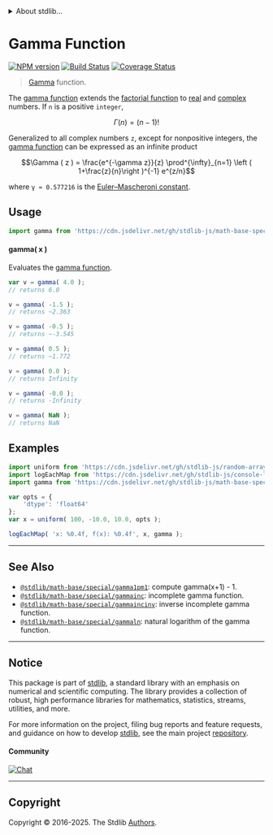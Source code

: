 <!--

@license Apache-2.0

Copyright (c) 2018 The Stdlib Authors.

Licensed under the Apache License, Version 2.0 (the "License");
you may not use this file except in compliance with the License.
You may obtain a copy of the License at

   http://www.apache.org/licenses/LICENSE-2.0

Unless required by applicable law or agreed to in writing, software
distributed under the License is distributed on an "AS IS" BASIS,
WITHOUT WARRANTIES OR CONDITIONS OF ANY KIND, either express or implied.
See the License for the specific language governing permissions and
limitations under the License.

-->


<details>
  <summary>
    About stdlib...
  </summary>
  <p>We believe in a future in which the web is a preferred environment for numerical computation. To help realize this future, we've built stdlib. stdlib is a standard library, with an emphasis on numerical and scientific computation, written in JavaScript (and C) for execution in browsers and in Node.js.</p>
  <p>The library is fully decomposable, being architected in such a way that you can swap out and mix and match APIs and functionality to cater to your exact preferences and use cases.</p>
  <p>When you use stdlib, you can be absolutely certain that you are using the most thorough, rigorous, well-written, studied, documented, tested, measured, and high-quality code out there.</p>
  <p>To join us in bringing numerical computing to the web, get started by checking us out on <a href="https://github.com/stdlib-js/stdlib">GitHub</a>, and please consider <a href="https://opencollective.com/stdlib">financially supporting stdlib</a>. We greatly appreciate your continued support!</p>
</details>

# Gamma Function

[![NPM version][npm-image]][npm-url] [![Build Status][test-image]][test-url] [![Coverage Status][coverage-image]][coverage-url] <!-- [![dependencies][dependencies-image]][dependencies-url] -->

> [Gamma][gamma-function] function.

<section class="intro">

The [gamma function][gamma-function] extends the [factorial function][@stdlib/math/base/special/factorial] to [real][real] and [complex][complex] numbers. If `n` is a positive `integer`,

<!-- <equation class="equation" label="eq:gamma_function_positive_integers" align="center" raw="\Gamma ( n ) = (n-1)!" alt="Gamma function for positive integers."> -->

```math
\Gamma ( n ) = (n-1)!
```

<!-- <div class="equation" align="center" data-raw-text="\Gamma ( n ) = (n-1)!" data-equation="eq:gamma_function_positive_integers">
    <img src="https://cdn.jsdelivr.net/gh/stdlib-js/stdlib@bb29798906e119fcb2af99e94b60407a270c9b32/lib/node_modules/@stdlib/math/base/special/gamma/docs/img/equation_gamma_function_positive_integers.svg" alt="Gamma function for positive integers.">
    <br>
</div> -->

<!-- </equation> -->

Generalized to all complex numbers `z`, except for nonpositive integers, the [gamma function][gamma-function] can be expressed as an infinite product

<!-- <equation class="equation" label="eq:gamma_function_infinite_product" align="center" raw="\Gamma ( z ) = \frac{e^{-\gamma z}}{z} \prod^{\infty}_{n=1} \left ( 1+\frac{z}{n}\right )^{-1} e^{z/n}" alt="Gamma function for all complex numbers."> -->

```math
\Gamma ( z ) = \frac{e^{-\gamma z}}{z} \prod^{\infty}_{n=1} \left ( 1+\frac{z}{n}\right )^{-1} e^{z/n}
```

<!-- <div class="equation" align="center" data-raw-text="\Gamma ( z ) = \frac{e^{-\gamma z}}{z} \prod^{\infty}_{n=1} \left ( 1+\frac{z}{n}\right )^{-1} e^{z/n}" data-equation="eq:gamma_function_infinite_product">
    <img src="https://cdn.jsdelivr.net/gh/stdlib-js/stdlib@591cf9d5c3a0cd3c1ceec961e5c49d73a68374cb/lib/node_modules/@stdlib/math/base/special/gamma/docs/img/equation_gamma_function_infinite_product.svg" alt="Gamma function for all complex numbers.">
    <br>
</div> -->

<!-- </equation> -->

where `γ ≈ 0.577216` is the  [Euler–Mascheroni constant][@stdlib/constants/float64/eulergamma].

</section>

<!-- /.intro -->



<section class="usage">

## Usage

```javascript
import gamma from 'https://cdn.jsdelivr.net/gh/stdlib-js/math-base-special-gamma@deno/mod.js';
```

#### gamma( x )

Evaluates the [gamma function][gamma-function].

```javascript
var v = gamma( 4.0 );
// returns 6.0

v = gamma( -1.5 );
// returns ~2.363

v = gamma( -0.5 );
// returns ~-3.545

v = gamma( 0.5 );
// returns ~1.772

v = gamma( 0.0 );
// returns Infinity

v = gamma( -0.0 );
// returns -Infinity

v = gamma( NaN );
// returns NaN
```

</section>

<!-- /.usage -->

<section class="examples">

## Examples

<!-- eslint no-undef: "error" -->

```javascript
import uniform from 'https://cdn.jsdelivr.net/gh/stdlib-js/random-array-uniform@deno/mod.js';
import logEachMap from 'https://cdn.jsdelivr.net/gh/stdlib-js/console-log-each-map@deno/mod.js';
import gamma from 'https://cdn.jsdelivr.net/gh/stdlib-js/math-base-special-gamma@deno/mod.js';

var opts = {
    'dtype': 'float64'
};
var x = uniform( 100, -10.0, 10.0, opts );

logEachMap( 'x: %0.4f, f(x): %0.4f', x, gamma );
```

</section>

<!-- /.examples -->

<!-- C interface documentation. -->



<!-- Section for related `stdlib` packages. Do not manually edit this section, as it is automatically populated. -->

<section class="related">

* * *

## See Also

-   <span class="package-name">[`@stdlib/math-base/special/gamma1pm1`][@stdlib/math/base/special/gamma1pm1]</span><span class="delimiter">: </span><span class="description">compute gamma(x+1) - 1.</span>
-   <span class="package-name">[`@stdlib/math-base/special/gammainc`][@stdlib/math/base/special/gammainc]</span><span class="delimiter">: </span><span class="description">incomplete gamma function.</span>
-   <span class="package-name">[`@stdlib/math-base/special/gammaincinv`][@stdlib/math/base/special/gammaincinv]</span><span class="delimiter">: </span><span class="description">inverse incomplete gamma function.</span>
-   <span class="package-name">[`@stdlib/math-base/special/gammaln`][@stdlib/math/base/special/gammaln]</span><span class="delimiter">: </span><span class="description">natural logarithm of the gamma function.</span>

</section>

<!-- /.related -->

<!-- Section for all links. Make sure to keep an empty line after the `section` element and another before the `/section` close. -->


<section class="main-repo" >

* * *

## Notice

This package is part of [stdlib][stdlib], a standard library with an emphasis on numerical and scientific computing. The library provides a collection of robust, high performance libraries for mathematics, statistics, streams, utilities, and more.

For more information on the project, filing bug reports and feature requests, and guidance on how to develop [stdlib][stdlib], see the main project [repository][stdlib].

#### Community

[![Chat][chat-image]][chat-url]

---

## Copyright

Copyright &copy; 2016-2025. The Stdlib [Authors][stdlib-authors].

</section>

<!-- /.stdlib -->

<!-- Section for all links. Make sure to keep an empty line after the `section` element and another before the `/section` close. -->

<section class="links">

[npm-image]: http://img.shields.io/npm/v/@stdlib/math-base-special-gamma.svg
[npm-url]: https://npmjs.org/package/@stdlib/math-base-special-gamma

[test-image]: https://github.com/stdlib-js/math-base-special-gamma/actions/workflows/test.yml/badge.svg?branch=main
[test-url]: https://github.com/stdlib-js/math-base-special-gamma/actions/workflows/test.yml?query=branch:main

[coverage-image]: https://img.shields.io/codecov/c/github/stdlib-js/math-base-special-gamma/main.svg
[coverage-url]: https://codecov.io/github/stdlib-js/math-base-special-gamma?branch=main

<!--

[dependencies-image]: https://img.shields.io/david/stdlib-js/math-base-special-gamma.svg
[dependencies-url]: https://david-dm.org/stdlib-js/math-base-special-gamma/main

-->

[chat-image]: https://img.shields.io/gitter/room/stdlib-js/stdlib.svg
[chat-url]: https://app.gitter.im/#/room/#stdlib-js_stdlib:gitter.im

[stdlib]: https://github.com/stdlib-js/stdlib

[stdlib-authors]: https://github.com/stdlib-js/stdlib/graphs/contributors

[umd]: https://github.com/umdjs/umd
[es-module]: https://developer.mozilla.org/en-US/docs/Web/JavaScript/Guide/Modules

[deno-url]: https://github.com/stdlib-js/math-base-special-gamma/tree/deno
[deno-readme]: https://github.com/stdlib-js/math-base-special-gamma/blob/deno/README.md
[umd-url]: https://github.com/stdlib-js/math-base-special-gamma/tree/umd
[umd-readme]: https://github.com/stdlib-js/math-base-special-gamma/blob/umd/README.md
[esm-url]: https://github.com/stdlib-js/math-base-special-gamma/tree/esm
[esm-readme]: https://github.com/stdlib-js/math-base-special-gamma/blob/esm/README.md
[branches-url]: https://github.com/stdlib-js/math-base-special-gamma/blob/main/branches.md

[gamma-function]: https://en.wikipedia.org/wiki/Gamma_function

[@stdlib/math/base/special/factorial]: https://github.com/stdlib-js/math-base-special-factorial/tree/deno

[real]: https://en.wikipedia.org/wiki/Real_number

[complex]: https://en.wikipedia.org/wiki/Complex_number

[@stdlib/constants/float64/eulergamma]: https://github.com/stdlib-js/constants-float64-eulergamma/tree/deno

<!-- <related-links> -->

[@stdlib/math/base/special/gamma1pm1]: https://github.com/stdlib-js/math-base-special-gamma1pm1/tree/deno

[@stdlib/math/base/special/gammainc]: https://github.com/stdlib-js/math-base-special-gammainc/tree/deno

[@stdlib/math/base/special/gammaincinv]: https://github.com/stdlib-js/math-base-special-gammaincinv/tree/deno

[@stdlib/math/base/special/gammaln]: https://github.com/stdlib-js/math-base-special-gammaln/tree/deno

<!-- </related-links> -->

</section>

<!-- /.links -->
